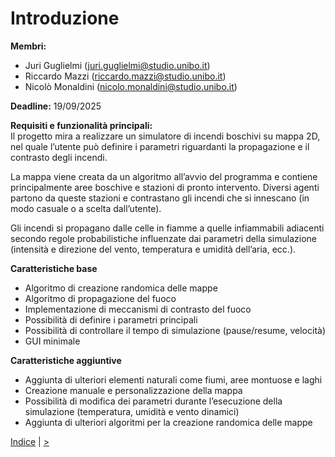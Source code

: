 # Introduzione

**Membri:**
- Juri Guglielmi (juri.guglielmi@studio.unibo.it)
- Riccardo Mazzi (riccardo.mazzi@studio.unibo.it)
- Nicolò Monaldini (nicolo.monaldini@studio.unibo.it)

**Deadline:** 19/09/2025

**Requisiti e funzionalità principali:**  
Il progetto mira a realizzare un simulatore di incendi boschivi su mappa 2D, nel quale l’utente può definire i parametri riguardanti la propagazione e il contrasto degli incendi.

La mappa viene creata da un algoritmo all’avvio del programma e contiene principalmente aree boschive e stazioni di pronto intervento. Diversi agenti partono da queste stazioni e contrastano gli incendi che si innescano (in modo casuale o a scelta dall’utente).

Gli incendi si propagano dalle celle in fiamme a quelle infiammabili adiacenti secondo regole probabilistiche influenzate dai parametri della simulazione (intensità e direzione del vento, temperatura e umidità dell’aria, ecc.).

**Caratteristiche base**
- Algoritmo di creazione randomica delle mappe
- Algoritmo di propagazione del fuoco
- Implementazione di meccanismi di contrasto del fuoco
- Possibilità di definire i parametri principali
- Possibilità di controllare il tempo di simulazione (pause/resume, velocità)
- GUI minimale

**Caratteristiche aggiuntive**
- Aggiunta di ulteriori elementi naturali come fiumi, aree montuose e laghi
- Creazione manuale e personalizzazione della mappa
- Possibilità di modifica dei parametri durante l’esecuzione della simulazione (temperatura, umidità e vento dinamici)
- Aggiunta di ulteriori algoritmi per la creazione randomica delle mappe

[Indice](../index.md) |
[>](../1-development-process/index.md)